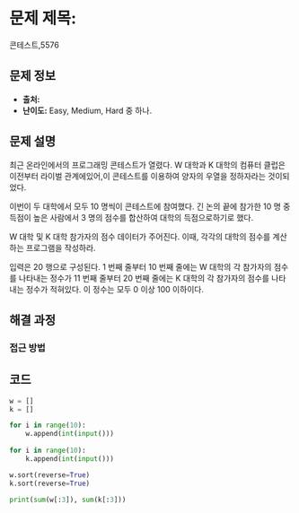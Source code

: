 # 문제 제목: 
콘테스트,5576
## 문제 정보
- **출처:** 
- **난이도:** Easy, Medium, Hard 중 하나.

## 문제 설명
최근 온라인에서의 프로그래밍 콘테스트가 열렸다. W 대학과 K 대학의 컴퓨터 클럽은 이전부터 라이벌 관계에있어,이 콘테스트를 이용하여 양자의 우열을 정하자라는 것이되었다.

이번이 두 대학에서 모두 10 명씩이 콘테스트에 참여했다. 긴 논의 끝에 참가한 10 명 중 득점이 높은 사람에서 3 명의 점수를 합산하여 대학의 득점으로하기로 했다.

W 대학 및 K 대학 참가자의 점수 데이터가 주어진다. 이때, 각각의 대학의 점수를 계산하는 프로그램을 작성하라.

입력은 20 행으로 구성된다. 1 번째 줄부터 10 번째 줄에는 W 대학의 각 참가자의 점수를 나타내는 정수가 11 번째 줄부터 20 번째 줄에는 K 대학의 각 참가자의 점수를 나타내는 정수가 적혀있다. 이 정수는 모두 0 이상 100 이하이다.

## 해결 과정

### 접근 방법

## 코드
```python
w = []
k = []

for i in range(10):
    w.append(int(input()))
    
for i in range(10):
    k.append(int(input()))

w.sort(reverse=True)
k.sort(reverse=True)

print(sum(w[:3]), sum(k[:3]))
